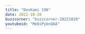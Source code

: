 ```yaml
---
title: "DevKami 196"
date: 2022-10-20
buzzcorner: "buzzcorner-20221020"
youtubeid: "Me0iPybnQAA"
---
```

